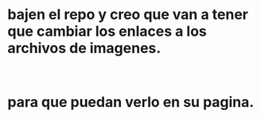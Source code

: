 # bajen el repo y creo que van a tener que cambiar los enlaces a los archivos de imagenes. 
<br>

# para que puedan verlo en su pagina. 